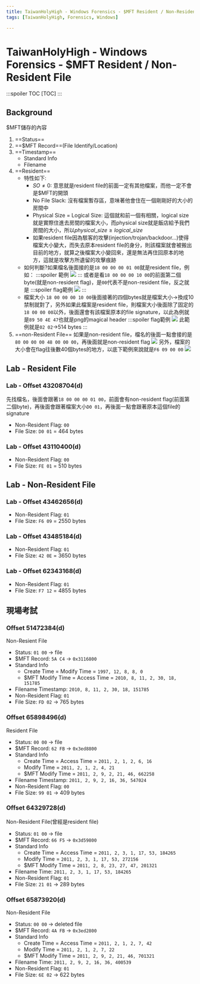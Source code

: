 ```yaml
---
title: TaiwanHolyHigh - Windows Forensics - $MFT Resident / Non-Resident File
tags: [TaiwanHolyHigh, Forensics, Windows]

---
```


# TaiwanHolyHigh - Windows Forensics - \$MFT Resident / Non-Resident File
:::spoiler TOC
[TOC]
:::

## Background
\$MFT儲存的內容
1. ==Status==
2. ==\$MFT Record==(File Identify/Location)
3. ==Timestamp==
    * Standard Info
    * Filename
4. ==Resident==
    * 特性如下:
        * $SO\ne 0$: 意思就是resident file的前面一定有其他檔案，而他一定不會是\$MFT的開頭
        * No File Slack: 沒有檔案暫存區，意味著他會住在一個剛剛好的大小的房間中
        * Physical Size = Logical Size: 這個就和前一個有相關，logical size就是實際住進去房間的檔案大小，而physical size就是飯店給予我們房間的大小，所以$physical\_size\ge logical\_size$
        * 如果resident file因為駭客的攻擊(injection/trojan/backdoor...)使得檔案大小變大，而失去原本resident file的身分，則該檔案就會被搬出目前的地方，就算之後檔案大小變回來，還是無法再住回原本的地方，這就是攻擊方所遺留的攻擊痕跡
    * 如何判斷?如果檔名後面接的是`18 00 00 00 01 00`就是resident file，例如：
        :::spoiler 範例
        ![](https://hackmd.io/_uploads/rynQ2dFGp.png)
        :::
        或者是看`18 00 00 00 10 00`的前面第二個byte(就是non-resident flag)，是`00`代表不是non-resident file，反之就是
        :::spoiler flag範例
        ![](https://hackmd.io/_uploads/HkAy6_tMa.png)
        :::
    * 檔案大小
        `18 00 00 00 10 00`後面接著的四個bytes就是檔案大小$\to$換成10禁制就對了，另外如果此檔案是resident file，則檔案大小後面除了固定的`18 00 00 00`以外，後面還會有該檔案原本的file signature，以此為例就是`89 50 4E 47`也就是png的magical header
        :::spoiler flag範例
        ![](https://hackmd.io/_uploads/SkwzAOtGa.png)
        此範例就是`02 02`$\to$514 bytes
        :::
5. ==non-Resident File==
    如果是non-resident file，檔名的後面一點會接的是`80 00 00 00 48 00 00 00`，再後面就是non-resident flag
    ![](https://hackmd.io/_uploads/HJk7NFtf6.png)
    另外，檔案的大小會在flag往後數40個bytes的地方，以底下範例來說就是`F6 09 00 00`
    ![](https://hackmd.io/_uploads/BJWMBtKMT.png)

## Lab - Resident File
### Lab - Offset 43208704(d)
先找檔名，後面會跟著`18 00 00 00 01 00`，前面會有non-resident flag(前面第二個byte)，再後面會跟著檔案大小`D0 01`，再後面一點會跟著原本這個file的signature
* Non-Resident Flag: `00`
* File Size: `D0 01` = 464 bytes

### Lab - Offset 43110400(d)
* Non-Resident Flag: `00`
* File Size: `FE 01` = 510 bytes

## Lab - Non-Resident File
### Lab - Offset 43462656(d)
* Non-Resident Flag: `01`
* File Size: `F6 09` = 2550 bytes

### Lab - Offset 43485184(d)
* Non-Resident Flag: `01`
* File Size: `42 0E` = 3650 bytes

### Lab - Offset 62343168(d)
* Non-Resident Flag: `01`
* File Size: `F7 12` = 4855 bytes


## 現場考試
### Offset 51472384(d)
Non-Resient File
* Status: `01 00` $\to$ file
* \$MFT Record: `5A C4` $\to$ `0x3116800`
* Standard Info
    * Create Time = Modify Time = `1997, 12, 8, 8, 0`
    * \$MFT Modify Time = Access Time = `2010, 8, 11, 2, 30, 18, 151785`
* Filename Timestamp: `2010, 8, 11, 2, 30, 18, 151785`
* Non-Resident Flag: `01`
* File Size: `FD 02` $\to$ 765 bytes
### Offset 65898496(d)
Resident File
* Status: `00 00` $\to$ file
* \$MFT Record: `62 FB` $\to$ `0x3ed8800`
* Standard Info
    * Create Time = Access Time = `2011, 2, 1, 2, 6, 16`
    * Modify Time = `2011, 2, 1, 2, 4, 21`
    * \$MFT Modify Time = `2011, 2, 9, 2, 21, 46, 662258`
* Filename Timestamp: `2011, 2, 9, 2, 16, 36, 547024`
* Non-Resident Flag: `00`
* File Size: `99 01` $\to$ 409 bytes
### Offset 64329728(d)
Non-Resident File(曾經是resident file)
* Status: `01 00` $\to$ file
* \$MFT Record: `66 F5` $\to$ `0x3d59800`
* Standard Info
    * Create Time = Access Time = `2011, 2, 3, 1, 17, 53, 184265`
    * Modify Time = `2011, 2, 3, 1, 17, 53, 272156`
    * \$MFT Modify Time = `2011, 2, 8, 23, 27, 47, 201321`
* Filename Time: `2011, 2, 3, 1, 17, 53, 184265`
* Non-Resident Flag: `01`
* File Size: `21 01` $\to$ 289 bytes
### Offset 65873920(d)
Non-Resident File
* Status: `00 00` $\to$ deleted file
* \$MFT Record: `4A FB` $\to$ `0x3ed2800`
* Standard Info
    * Create Time = Access Time = `2011, 2, 1, 2, 7, 42`
    * Modify Time = `2011, 2, 1, 2, 7, 22`
    * \$MFT Modify Time = `2011, 2, 9, 2, 21, 46, 701321`
* Filename Time: `2011, 2, 9, 2, 16, 36, 400539`
* Non-Resident Flag: `01`
* File Size: `6E 02` $\to$ 622 bytes